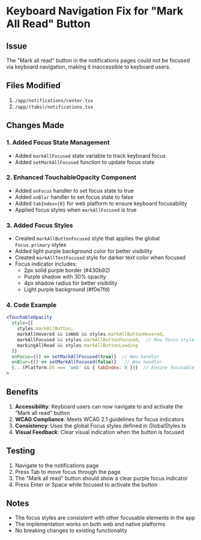 # Keyboard Navigation Fix for "Mark All Read" Button

## Issue
The "Mark all read" button in the notifications pages could not be focused via keyboard navigation, making it inaccessible to keyboard users.

## Files Modified
1. `/app/notifications/center.tsx`
2. `/app/(tabs)/notifications.tsx`

## Changes Made

### 1. Added Focus State Management
- Added `markAllFocused` state variable to track keyboard focus
- Added `setMarkAllFocused` function to update focus state

### 2. Enhanced TouchableOpacity Component
- Added `onFocus` handler to set focus state to true
- Added `onBlur` handler to set focus state to false
- Added `tabIndex={0}` for web platform to ensure keyboard focusability
- Applied focus styles when `markAllFocused` is true

### 3. Added Focus Styles
- Created `markAllButtonFocused` style that applies the global `Focus.primary` styles
- Added light purple background color for better visibility
- Created `markAllTextFocused` style for darker text color when focused
- Focus indicator includes:
  - 2px solid purple border (#430b92)
  - Purple shadow with 30% opacity
  - 4px shadow radius for better visibility
  - Light purple background (#f0e7fd)

### 4. Code Example
```jsx
<TouchableOpacity 
  style={[
    styles.markAllButton,
    markAllHovered && isWeb && styles.markAllButtonHovered,
    markAllFocused && styles.markAllButtonFocused,  // New focus style
    markingAllRead && styles.markAllButtonLoading
  ]}
  onFocus={() => setMarkAllFocused(true)}  // New handler
  onBlur={() => setMarkAllFocused(false)}   // New handler
  {...(Platform.OS === 'web' && { tabIndex: 0 })}  // Ensure focusable
>
```

## Benefits
1. **Accessibility**: Keyboard users can now navigate to and activate the "Mark all read" button
2. **WCAG Compliance**: Meets WCAG 2.1 guidelines for focus indicators
3. **Consistency**: Uses the global Focus styles defined in GlobalStyles.ts
4. **Visual Feedback**: Clear visual indication when the button is focused

## Testing
1. Navigate to the notifications page
2. Press Tab to move focus through the page
3. The "Mark all read" button should show a clear purple focus indicator
4. Press Enter or Space while focused to activate the button

## Notes
- The focus styles are consistent with other focusable elements in the app
- The implementation works on both web and native platforms
- No breaking changes to existing functionality